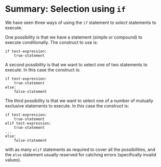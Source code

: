 # Summary: Selection using `if`

We have seen three ways of using the `if` statement
to *select* statements to execute.

One possibility is that we have a statement (simple or compound) to
execute conditionally. The construct to use is:

    if test-expression:
        true-statement

A second possibility is that we want to select one of two statements to
execute. In this case the construct is:

    if test-expression:
        true-statement
    else:
        false-statement

The third possibility is that we want to select one of a number of
mutually exclusive statements to execute. In this case the construct is:

    if test-expression:
        true-statement
    elif test-expression:
        true-statement
    ...
    else:
        false-statement

with as many `elif` statements as required to cover all the
possibilities, and the `else` statement usually reserved for catching
errors (specifically invalid values).
